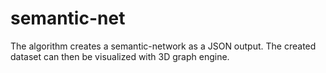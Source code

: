 semantic-net
============

The algorithm creates a semantic-network as a JSON output.
The created dataset can then be visualized with 3D graph engine.

